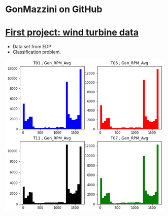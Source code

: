 # GonMazzini on GitHub

# [First project: wind turbine data](https://github.com/GonMazzini/Blade-deflection-calculation)
* Data set from EDP
* Classification problem.

![image](/images/Gen%20RPM.PNG?raw=true)
